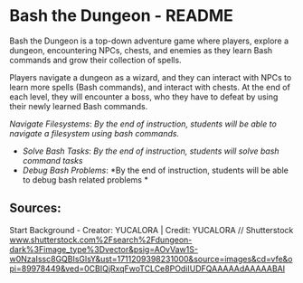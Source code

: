 # Bash the Dungeon - README

Bash the Dungeon is a top-down adventure game where players, explore a dungeon, encountering NPCs, chests, and enemies as they learn Bash commands and grow their collection of spells. 

Players navigate a dungeon as a wizard, and they can interact with NPCs to learn more spells (Bash commands), and interact with chests. At the end of each level, they will encounter a boss, who they have to defeat by using their newly learned Bash commands. 

*Navigate Filesystems*: *By the end of instruction, students will be able to navigate a filesystem using bash commands.*
- *Solve Bash Tasks*: *By the end of instruction, students will solve bash command tasks*
- *Debug Bash Problems*: *By the end of instruction, students will be able to debug bash related problems *

## Sources:
Start Background - Creator: YUCALORA | Credit: YUCALORA // Shutterstock www.shutterstock.com%2Fsearch%2Fdungeon-dark%3Fimage_type%3Dvector&psig=AOvVaw1S-w0NzaIssc8GQBIsGlsY&ust=1711209398231000&source=images&cd=vfe&opi=89978449&ved=0CBIQjRxqFwoTCLCe8POdiIUDFQAAAAAdAAAAABAI
